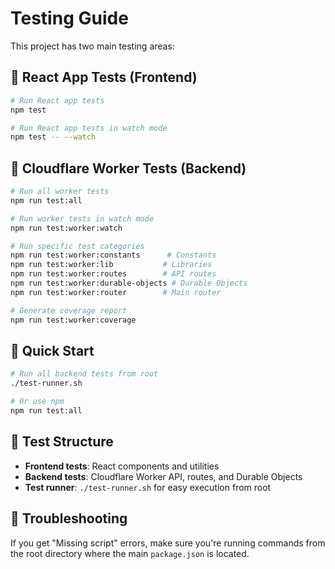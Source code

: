 # Testing Guide

This project has two main testing areas:

## 🧪 React App Tests (Frontend)
```bash
# Run React app tests
npm test

# Run React app tests in watch mode
npm test -- --watch
```

## 🚀 Cloudflare Worker Tests (Backend)
```bash
# Run all worker tests
npm run test:all

# Run worker tests in watch mode
npm run test:worker:watch

# Run specific test categories
npm run test:worker:constants      # Constants
npm run test:worker:lib           # Libraries  
npm run test:worker:routes        # API routes
npm run test:worker:durable-objects # Durable Objects
npm run test:worker:router        # Main router

# Generate coverage report
npm run test:worker:coverage
```

## 🎯 Quick Start
```bash
# Run all backend tests from root
./test-runner.sh

# Or use npm
npm run test:all
```

## 📁 Test Structure
- **Frontend tests**: React components and utilities
- **Backend tests**: Cloudflare Worker API, routes, and Durable Objects
- **Test runner**: `./test-runner.sh` for easy execution from root

## 🚨 Troubleshooting
If you get "Missing script" errors, make sure you're running commands from the root directory where the main `package.json` is located.
